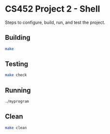 # CS452 Project 2 - Shell

Steps to configure, build, run, and test the project.

## Building

```bash
make
```

## Testing

```bash
make check
```

## Running

```bash
./myprogram
```

## Clean

```bash
make clean
```
